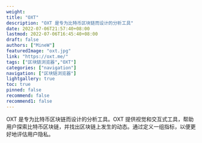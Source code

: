 ```yaml
---
weight: 
title: "OXT"
description: "OXT 是专为比特币区块链而设计的分析工具"
date: 2022-07-06T21:57:40+08:00
lastmod: 2022-07-06T16:45:40+08:00
draft: false
authors: ["MineW"]
featuredImage: "oxt.jpg"
link: "https://oxt.me/"
tags: ["区块链浏览器","OXT"]
categories: ["navigation"]
navigation: ["区块链浏览器"]
lightgallery: true
toc: true
pinned: false
recommend: false
recommend1: false
---
```


OXT 是专为比特币区块链而设计的分析工具。OXT 提供视觉和交互式工具，帮助用户探索比特币区块链，并找出区块链上发生的动态。通过定义一组指标，以便更好地评估用户隐私。